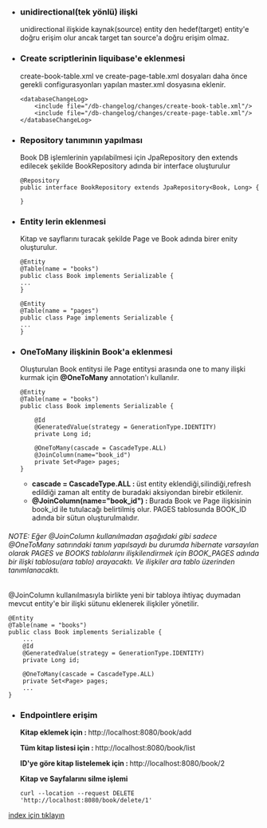 * ### unidirectional(tek yönlü)  ilişki 
    unidirectional ilişkide kaynak(source) entity den hedef(target) entity'e doğru erişim olur ancak target tan source'a doğru erişim olmaz.

* ### Create scriptlerinin liquibase'e eklenmesi
    create-book-table.xml ve create-page-table.xml dosyaları daha önce gerekli configurasyonları yapılan master.xml dosyasına eklenir.
    ```
    <databaseChangeLog>
        <include file="/db-changelog/changes/create-book-table.xml"/>
        <include file="/db-changelog/changes/create-page-table.xml"/>
    </databaseChangeLog>    
    ```

* ### Repository tanımının yapılması
    Book DB işlemlerinin yapılabilmesi için JpaRepository den extends edilecek şekilde BookRepository adında bir interface oluşturulur
    ```
    @Repository
    public interface BookRepository extends JpaRepository<Book, Long> {
    
    }
    ```

* ### Entity lerin eklenmesi
    Kitap ve sayflarını turacak şekilde Page ve Book adında birer enity oluşturulur. 
    ```
    @Entity
    @Table(name = "books")
    public class Book implements Serializable {
    ...
    }
    ```

    ```
    @Entity
    @Table(name = "pages")
    public class Page implements Serializable {  
    ...
    }
    ```


* ### OneToMany ilişkinin Book'a eklenmesi 
    Oluşturulan Book entitysi ile Page entitysi arasında one to many ilişki kurmak için  <b>@OneToMany</b> annotation'ı kullanılır.
    ```
    @Entity
    @Table(name = "books")
    public class Book implements Serializable {
    
        @Id
        @GeneratedValue(strategy = GenerationType.IDENTITY)
        private Long id;
    
        @OneToMany(cascade = CascadeType.ALL)
        @JoinColumn(name="book_id")
        private Set<Page> pages;
    }
    ```
  - <b> cascade = CascadeType.ALL : </b> üst entity eklendiği,silindiği,refresh edildiği zaman alt entity de buradaki aksiyondan birebir etkilenir.
  - <b> @JoinColumn(name="book_id") : </b> Burada Book ve Page ilişkisinin book_id ile tutulacağı belirtilmiş olur. PAGES tablosunda BOOK_ID adında bir sütun oluşturulmalıdır.

###### NOTE: Eğer @JoinColumn kullanılmadan aşağıdaki gibi sadece @OneToMany satırındaki tanım yapılsaydı bu durumda hibernate varsayılan olarak PAGES ve BOOKS tablolarını ilişkilendirmek için BOOK_PAGES adında bir ilişki tablosu(ara tablo) arayacaktı. Ve ilişkiler ara tablo üzerinden tanımlanacaktı.   
@JoinColumn kullanılmasıyla birlikte yeni bir tabloya ihtiyaç duymadan mevcut entity'e bir ilişki sütunu eklenerek ilişkiler yönetilir.

```
@Entity
@Table(name = "books")
public class Book implements Serializable {
    ... 
    @Id
    @GeneratedValue(strategy = GenerationType.IDENTITY)
    private Long id;

    @OneToMany(cascade = CascadeType.ALL)
    private Set<Page> pages;
    ...
}
```

* ### Endpointlere erişim
    <b>Kitap eklemek için  : </b> http://localhost:8080/book/add

     <b>Tüm kitap listesi için : </b> http://localhost:8080/book/list

     <b>ID'ye göre kitap listelemek için : </b> http://localhost:8080/book/2

     <b>Kitap ve Sayfalarını silme işlemi </b>
    ```
    curl --location --request DELETE 'http://localhost:8080/book/delete/1'
    ```

[index için tıklayın](../README.md)
